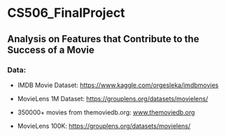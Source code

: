 # CS506_FinalProject

## Analysis on Features that Contribute to the Success of a Movie

### Data:

- IMDB Movie Dataset: https://www.kaggle.com/orgesleka/imdbmovies

- MovieLens 1M Dataset: https://grouplens.org/datasets/movielens/

- 350000+ movies from themoviedb.org: www.themoviedb.org

- MovieLens 100K: https://grouplens.org/datasets/movielens/

